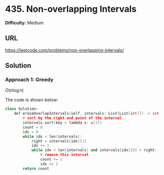 # 435. Non-overlapping Intervals
**Difficulty:** Medium

## URL

https://leetcode.com/problems/non-overlapping-intervals/

## Solution

### Approach 1: Greedy

$O(n\log n)$

The code is shown below:

```c++
class Solution:
    def eraseOverlapIntervals(self, intervals: List[List[int]]) -> int:
        # sort by the right end point of the interval
        intervals.sort(key = lambda x: x[1])
        count = 0
        idx = 0
        while idx < len(intervals):
            right = intervals[idx][1]
            idx += 1
            while idx < len(intervals) and intervals[idx][0] < right:
                # remove this interval
                count += 1
                idx += 1
        return count  
```

